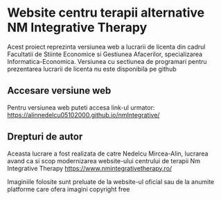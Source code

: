 # Website centru terapii alternative NM Integrative Therapy

Acest proiect reprezinta versiunea web a lucrarii de licenta din cadrul Facultatii de Stiinte Economice si Gestiunea Afacerilor, specializarea Informatica-Economica.
Versiunea cu sectiunea de programari pentru prezentarea lucrarii de licenta nu este disponibila pe github

## Accesare versiune web

Pentru versiunea web puteti accesa link-ul urmator:
https://alinnedelcu05102000.github.io/nmIntegrative/

## Drepturi de autor

Aceasta lucrare a fost realizata de catre Nedelcu Mircea-Alin, lucrarea avand ca si scop modernizarea website-ului centrului de terapii Nm Integrative Therapy
https://www.nmintegrativetherapy.ro/

Imaginiile folosite sunt preluate de la website-ul oficial sau de la anumite platforme care ofera imagini copyright free


